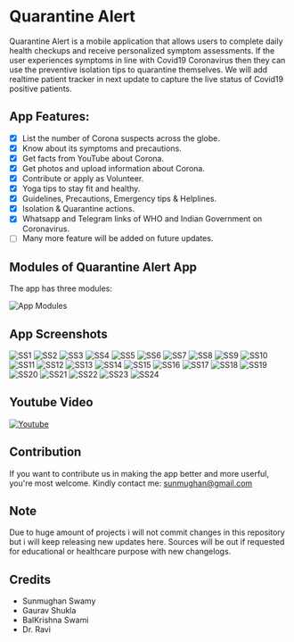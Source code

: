 # Quarantine Alert #
Quarantine Alert is a mobile application that allows users to complete daily health checkups and receive personalized symptom assessments. If the user experiences symptoms in line with Covid19 Coronavirus then they can use the preventive isolation tips to quarantine themselves. We will add realtime patient tracker in next update to capture the live status of Covid19 positive patients.

## App Features: ##
- [x] List the number of Corona suspects across the globe.
- [x] Know about its symptoms and precautions.
- [x] Get facts from YouTube about Corona.
- [x] Get photos and upload information about Corona.
- [x] Contribute or apply as Volunteer.
- [x] Yoga tips to stay fit and healthy.
- [x] Guidelines, Precautions, Emergency tips & Helplines.
- [x] Isolation & Quarantine actions.
- [x] Whatsapp and Telegram links of WHO and Indian Government on Coronavirus.
- [ ] Many more feature will be added on future updates.

## Modules of Quarantine Alert App ##
The app has three modules:

![App Modules](https://github.com/sunmughan/Quarantine_Alert/blob/master/assets/modules.png)

## App Screenshots ##

![SS1](https://github.com/sunmughan/Quarantine_Alert/blob/master/assets/App-1.png) 
![SS2](https://github.com/sunmughan/Quarantine_Alert/blob/master/assets/App-2.png) ![SS3](https://github.com/sunmughan/Quarantine_Alert/blob/master/assets/App-3.png) ![SS4](https://github.com/sunmughan/Quarantine_Alert/blob/master/assets/App-4.png) ![SS5](https://github.com/sunmughan/Quarantine_Alert/blob/master/assets/App-5.png) ![SS6](https://github.com/sunmughan/Quarantine_Alert/blob/master/assets/App-6.png) ![SS7](https://github.com/sunmughan/Quarantine_Alert/blob/master/assets/App-7.png) ![SS8](https://github.com/sunmughan/Quarantine_Alert/blob/master/assets/App-8.png) ![SS9](https://github.com/sunmughan/Quarantine_Alert/blob/master/assets/App-9.png) ![SS10](https://github.com/sunmughan/Quarantine_Alert/blob/master/assets/App-10.png) ![SS11](https://github.com/sunmughan/Quarantine_Alert/blob/master/assets/App-11.png) ![SS12](https://github.com/sunmughan/Quarantine_Alert/blob/master/assets/App-12.png) ![SS13](https://github.com/sunmughan/Quarantine_Alert/blob/master/assets/App-13.png) ![SS14](https://github.com/sunmughan/Quarantine_Alert/blob/master/assets/App-14.png) ![SS15](https://github.com/sunmughan/Quarantine_Alert/blob/master/assets/App-15.png) ![SS16](https://github.com/sunmughan/Quarantine_Alert/blob/master/assets/App-16.png) ![SS17](https://github.com/sunmughan/Quarantine_Alert/blob/master/assets/App-17.png) ![SS18](https://github.com/sunmughan/Quarantine_Alert/blob/master/assets/App-18.png) ![SS19](https://github.com/sunmughan/Quarantine_Alert/blob/master/assets/App-19.png) ![SS20](https://github.com/sunmughan/Quarantine_Alert/blob/master/assets/App-20.png) ![SS21](https://github.com/sunmughan/Quarantine_Alert/blob/master/assets/App-21.png) ![SS22](https://github.com/sunmughan/Quarantine_Alert/blob/master/assets/App-22.png) ![SS23](https://github.com/sunmughan/Quarantine_Alert/blob/master/assets/App-23.png) ![SS24](https://github.com/sunmughan/Quarantine_Alert/blob/master/assets/App-24.png)

## Youtube Video ##

[![Youtube](https://github.com/sunmughan/corona_tracker-awareness_app/blob/master/assets/Qalert.png)](https://m.youtube.com/watch?v=QkThp2ZLN7c)

## Contribution ##
If you want to contribute us in making the app better and more userful, you're most welcome.
Kindly contact me: sunmughan@gmail.com

## Note ##
Due to huge amount of projects i will not commit changes in this repository but i will keep releasing new updates here. Sources will be out if requested for educational or healthcare purpose with new changelogs.

## Credits ##
* Sunmughan Swamy
* Gaurav Shukla
* BalKrishna Swami
* Dr. Ravi
